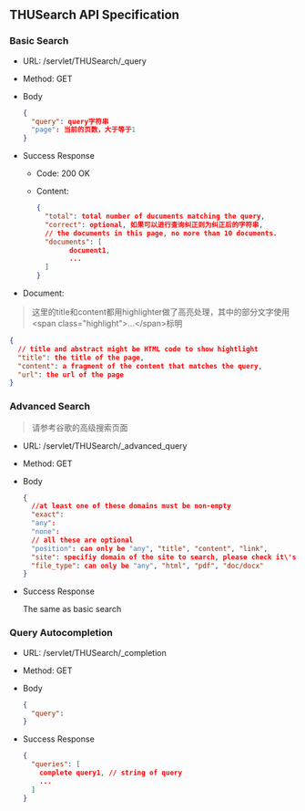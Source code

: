 ## THUSearch API Specification

### Basic Search

* URL: /servlet/THUSearch/_query

* Method: GET

* Body

  ```json
  {
    "query": query字符串
    "page": 当前的页数，大于等于1
  }
  ```

  

* Success Response

  * Code: 200 OK

  * Content:

    ```json
    {
      "total": total number of ducuments matching the query,
      "correct": optional, 如果可以进行查询纠正则为纠正后的字符串,
      // the documents in this page, no more than 10 documents.
      "documents": [
      		document1,
      		...
      ]
    }
    ```

* Document:
> 这里的title和content都用highlighter做了高亮处理，其中的部分文字使用\<span class="highlight"\>...\</span\>标明

  ```json
  {
    // title and abstract might be HTML code to show hightlight
    "title": the title of the page,
    "content": a fragment of the content that matches the query,
    "url": the url of the page
  }
  ```

### Advanced Search

> 请参考谷歌的高级搜索页面

* URL:  /servlet/THUSearch/\_advanced\_query

* Method: GET

* Body

  ```json
  {
  	//at least one of these domains must be non-empty
    "exact":
  	"any": 
  	"none":
  	// all these are optional
  	"position": can only be "any", "title", "content", "link",
  	"site": specifiy domain of the site to search, please check it\'s in the format of URL in the frontend
  	"file_type": can only be "any", "html", "pdf", "doc/docx"
  }
  ```

* Success Response

  The same as basic search

### Query Autocompletion

* URL: /servlet/THUSearch/_completion

* Method: GET

* Body

  ```json
  {
    "query":
  }
  ```

* Success Response

  ```json
  {
  	"queries": [
      complete query1, // string of query
      ...
    ]
  }
  ```

  